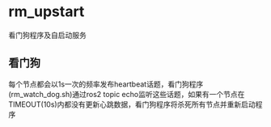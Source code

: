 # rm_upstart

看门狗程序及自启动服务

## 看门狗

每个节点都会以1s一次的频率发布heartbeat话题，看门狗程序(rm_watch_dog.sh)通过ros2 topic echo监听这些话题，如果有一个节点在TIMEOUT(10s)内都没有更新心跳数据，看门狗程序将杀死所有节点并重新启动程序